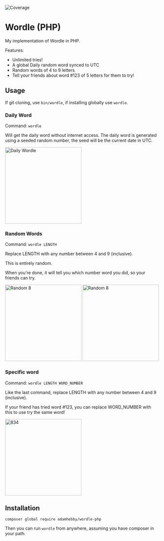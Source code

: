 ![Coverage](https://github.com/AdamHebby/wordle-php/.github/badges/coverage.svg)

# Wordle (PHP)

My implementation of Wordle in PHP.

Features:
 - Unlimited tries!
 - A global Daily random word synced to UTC
 - Random words of 4 to 9 letters
 - Tell your friends about word #123 of 5 letters for them to try!

## Usage

If git cloning, use `bin/wordle`, if installing globally use `wordle`.

### Daily Word
Command: `wordle`

Will get the daily word without internet access. The daily word is generated using a seeded random number, the seed will be the current date in UTC.

<img height="250px" src="https://github.com/AdamHebby/wordle-php/.github/images/daily.png" alt="Daily Wordle">

### Random Words
Command: `wordle LENGTH`

Replace LENGTH with any number between 4 and 9 (inclusive).

This is entirely random.

When you're done, it will tell you which number word you did, so your friends can try.

<img height="250px" src="https://github.com/AdamHebby/wordle-php/.github/images/8-letters.png" alt="Random 8">

<img height="250px" src="https://github.com/AdamHebby/wordle-php/.github/images/8-letters-end.png" alt="Random 8">

### Specific word
Command: `wordle LENGTH WORD_NUMBER`

Like the last command, replace LENGTH with any number between 4 and 9 (inclusive).

If your friend has tried word #123, you can replace WORD_NUMBER with this to use try the same word!

<img height="250px" src="https://github.com/AdamHebby/wordle-php/.github/images/8-letters-specific.png" alt="834">

## Installation

`composer global require adamhebby/wordle-php`

Then you can run `wordle` from anywhere, assuming you have composer in your path.

